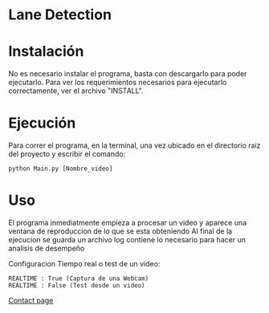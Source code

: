 Lane Detection
===============

Instalación
===========

No es necesario instalar el programa, basta con descargarlo
para poder ejecutarlo. Para ver los requerimientos necesarios
para ejecutarlo correctamente, ver el archivo "INSTALL".

Ejecución
=========

Para correr el programa, en la terminal,
una vez ubicado en el directorio raiz del proyecto
y escribir el comando:

    python Main.py [Nombre_video] 


Uso
===

El programa inmediatmente empieza a procesar un video y aparece una ventana de reproduccion 
de lo que se esta obteniendo Al final de la ejecucion se guarda un archivo log 
contiene lo necesario para hacer un analisis de desempeño

Configuracion Tiempo real o test de un video:

    REALTIME : True (Captura de una Webcam)
    REALTIME : False (Test desde un video)

[Contact page](http://blog.rafaellopezgtz.com)
